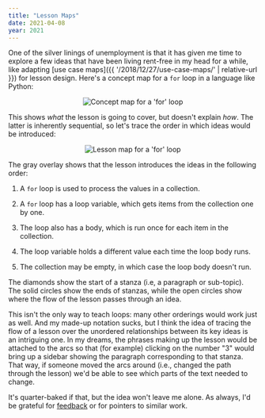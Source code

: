 ```yaml
---
title: "Lesson Maps"
date: 2021-04-08
year: 2021
---
```


One of the silver linings of unemployment is that
it has given me time to explore a few ideas
that have been living rent-free in my head for a while,
like adapting [use case maps]({{ '/2018/12/27/use-case-maps/' | relative-url }}) for lesson design.
Here's a concept map for a `for` loop in a language like Python:

<div align="center">
<img src="{{ '/files/2021/lesson-map-1.svg' | relative_url }}" alt="Concept map for a 'for' loop" />
</div>

This shows *what* the lesson is going to cover,
but doesn't explain *how*.
The latter is inherently sequential,
so let's trace the order in which ideas would be introduced:

<div align="center">
<img src="{{ '/files/2021/lesson-map-2.svg' | relative_url }}" alt="Lesson map for a 'for' loop" />
</div>

The gray overlay shows that the lesson introduces the ideas in the following order:

1.  A `for` loop is used to process the values in a collection.

2.  A `for` loop has a loop variable, which gets items from the collection one by one.

3.  The loop also has a body, which is run once for each item in the collection.

4.  The loop variable holds a different value each time the loop body runs.

5.  The collection may be empty, in which case the loop body doesn't run.

The diamonds show the start of a stanza (i.e, a paragraph or sub-topic).
The solid circles show the ends of stanzas,
while the open circles show where the flow of the lesson passes through an idea.

This isn't the only way to teach loops:
many other orderings would work just as well.
And my made-up notation sucks,
but I think the idea of tracing the flow of a lesson
over the unordered relationships between its key ideas is an intriguing one.
In my dreams,
the phrases making up the lesson would be attached to the arcs so that
(for example)
clicking on the number "3" would bring up a sidebar showing
the paragraph corresponding to that stanza.
That way,
if someone moved the arcs around
(i.e., changed the path through the lesson)
we'd be able to see which parts of the text needed to change.

It's quarter-baked if that,
but the idea won't leave me alone.
As always,
I'd be grateful for [feedback](mailto:{{site.author.email}}) or for pointers to similar work.

